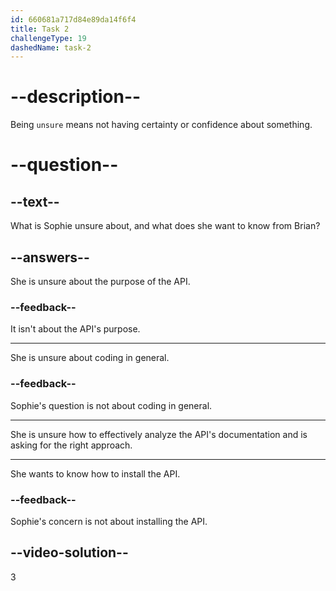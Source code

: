 ```yaml
---
id: 660681a717d84e89da14f6f4
title: Task 2
challengeType: 19
dashedName: task-2
---
```


<!--
AUDIO REFERENCE:
Sophie: I'm working with a new API, and I'm not sure how to analyze its documentation effectively. What's the right approach, in your opinion?
-->

# --description--

Being `unsure` means not having certainty or confidence about something. 

# --question--

## --text--

What is Sophie unsure about, and what does she want to know from Brian?

## --answers--

She is unsure about the purpose of the API.

### --feedback--

It isn't about the API's purpose.

---

She is unsure about coding in general.

### --feedback--

Sophie's question is not about coding in general.

---

She is unsure how to effectively analyze the API's documentation and is asking for the right approach.

---

She wants to know how to install the API.

### --feedback--

Sophie's concern is not about installing the API.

## --video-solution--

3
